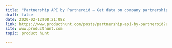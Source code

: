 ```yaml
---
title: "Partnership API by Partneroid — Get data on company partnerships, competitors and analytics"
draft: false
date: 2020-02-12T08:21:08Z
link: https://www.producthunt.com/posts/partnership-api-by-partneroid?utm_medium=RSS&utm_source=hune
site: www.producthunt.com
topic: product hunt  

---
```

